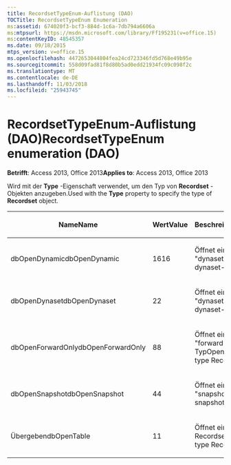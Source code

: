 ```yaml
---
title: RecordsetTypeEnum-Auflistung (DAO)
TOCTitle: RecordsetTypeEnum Enumeration
ms:assetid: 674020f3-bcf3-884d-1c6a-7db794a6606a
ms:mtpsurl: https://msdn.microsoft.com/library/Ff195231(v=office.15)
ms:contentKeyID: 48545357
ms.date: 09/18/2015
mtps_version: v=office.15
ms.openlocfilehash: 4472653044804fea24cd723346fd5d768e49b95e
ms.sourcegitcommit: 558d09fad81f8d80b5ad0edd21934fc09c098f2c
ms.translationtype: MT
ms.contentlocale: de-DE
ms.lasthandoff: 11/03/2018
ms.locfileid: "25943745"
---
```

# <a name="recordsettypeenum-enumeration-dao"></a><span data-ttu-id="1d1c8-102">RecordsetTypeEnum-Auflistung (DAO)</span><span class="sxs-lookup"><span data-stu-id="1d1c8-102">RecordsetTypeEnum enumeration (DAO)</span></span>


<span data-ttu-id="1d1c8-103">**Betrifft**: Access 2013, Office 2013</span><span class="sxs-lookup"><span data-stu-id="1d1c8-103">**Applies to**: Access 2013, Office 2013</span></span>

<span data-ttu-id="1d1c8-104">Wird mit der **Type** -Eigenschaft verwendet, um den Typ von **Recordset** -Objekten anzugeben.</span><span class="sxs-lookup"><span data-stu-id="1d1c8-104">Used with the **Type** property to specify the type of **Recordset** object.</span></span>

<table>
<colgroup>
<col style="width: 33%" />
<col style="width: 33%" />
<col style="width: 33%" />
</colgroup>
<thead>
<tr class="header">
<th><p><span data-ttu-id="1d1c8-105">Name</span><span class="sxs-lookup"><span data-stu-id="1d1c8-105">Name</span></span></p></th>
<th><p><span data-ttu-id="1d1c8-106">Wert</span><span class="sxs-lookup"><span data-stu-id="1d1c8-106">Value</span></span></p></th>
<th><p><span data-ttu-id="1d1c8-107">Beschreibung</span><span class="sxs-lookup"><span data-stu-id="1d1c8-107">Description</span></span></p></th>
</tr>
</thead>
<tbody>
<tr class="odd">
<td><p><span data-ttu-id="1d1c8-108">dbOpenDynamic</span><span class="sxs-lookup"><span data-stu-id="1d1c8-108">dbOpenDynamic</span></span></p></td>
<td><p><span data-ttu-id="1d1c8-109">16</span><span class="sxs-lookup"><span data-stu-id="1d1c8-109">16</span></span></p></td>
<td><p><span data-ttu-id="1d1c8-110">Öffnet ein Recordset vom "dynaset"-Typ</span><span class="sxs-lookup"><span data-stu-id="1d1c8-110">Opens a dynaset-type Recordset</span></span></p></td>
</tr>
<tr class="even">
<td><p><span data-ttu-id="1d1c8-111">dbOpenDynaset</span><span class="sxs-lookup"><span data-stu-id="1d1c8-111">dbOpenDynaset</span></span></p></td>
<td><p><span data-ttu-id="1d1c8-112">2</span><span class="sxs-lookup"><span data-stu-id="1d1c8-112">2</span></span></p></td>
<td><p><span data-ttu-id="1d1c8-113">Öffnet ein Recordset vom "dynaset"-Typ</span><span class="sxs-lookup"><span data-stu-id="1d1c8-113">Opens a dynaset-type Recordset</span></span></p></td>
</tr>
<tr class="odd">
<td><p><span data-ttu-id="1d1c8-114">dbOpenForwardOnly</span><span class="sxs-lookup"><span data-stu-id="1d1c8-114">dbOpenForwardOnly</span></span></p></td>
<td><p><span data-ttu-id="1d1c8-115">8</span><span class="sxs-lookup"><span data-stu-id="1d1c8-115">8</span></span></p></td>
<td><p><span data-ttu-id="1d1c8-116">Öffnet ein Recordset vom "forward-only"-Typ</span><span class="sxs-lookup"><span data-stu-id="1d1c8-116">Opens a forward-only type Recordset</span></span></p></td>
</tr>
<tr class="even">
<td><p><span data-ttu-id="1d1c8-117">dbOpenSnapshot</span><span class="sxs-lookup"><span data-stu-id="1d1c8-117">dbOpenSnapshot</span></span></p></td>
<td><p><span data-ttu-id="1d1c8-118">4</span><span class="sxs-lookup"><span data-stu-id="1d1c8-118">4</span></span></p></td>
<td><p><span data-ttu-id="1d1c8-119">Öffnet ein Recordset vom "snapshot"-Typ</span><span class="sxs-lookup"><span data-stu-id="1d1c8-119">Opens a snapshot-type Recordset</span></span></p></td>
</tr>
<tr class="odd">
<td><p><span data-ttu-id="1d1c8-120">Übergeben</span><span class="sxs-lookup"><span data-stu-id="1d1c8-120">dbOpenTable</span></span></p></td>
<td><p><span data-ttu-id="1d1c8-121">1</span><span class="sxs-lookup"><span data-stu-id="1d1c8-121">1</span></span></p></td>
<td><p><span data-ttu-id="1d1c8-122">Öffnet ein Tabellentyp-Recordset</span><span class="sxs-lookup"><span data-stu-id="1d1c8-122">Opens a table-type Recordset</span></span></p></td>
</tr>
</tbody>
</table>

